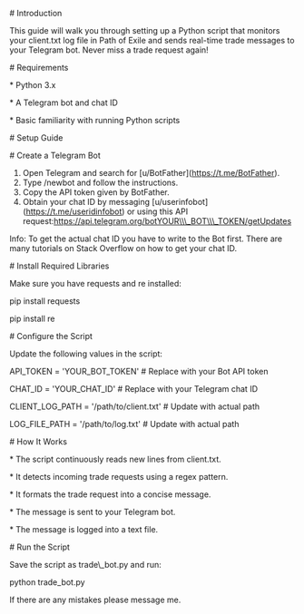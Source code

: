 \# Introduction

This guide will walk you through setting up a Python script that monitors your client.txt log file in Path of Exile and sends real-time trade messages to your Telegram bot. Never miss a trade request again!

\# Requirements

\* Python 3.x

\* A Telegram bot and chat ID

\* Basic familiarity with running Python scripts

\# Setup Guide

\# Create a Telegram Bot

1. Open Telegram and search for \[u/BotFather\](https://t.me/BotFather).
2. Type /newbot and follow the instructions.
3. Copy the API token given by BotFather.
4. Obtain your chat ID by messaging \[u/userinfobot\](https://t.me/useridinfobot) or using this API request:https://api.telegram.org/botYOUR\\\_BOT\\\_TOKEN/getUpdates

Info: To get the actual chat ID you have to write to the Bot first. There are many tutorials on Stack Overflow on how to get your chat ID.

\# Install Required Libraries

Make sure you have requests and re installed:

pip install requests

pip install re

\# Configure the Script

Update the following values in the script:

API\_TOKEN = 'YOUR\_BOT\_TOKEN'  # Replace with your Bot API token

CHAT\_ID = 'YOUR\_CHAT\_ID'  # Replace with your Telegram chat ID

CLIENT\_LOG\_PATH = '/path/to/client.txt'  # Update with actual path

LOG\_FILE\_PATH = '/path/to/log.txt'  # Update with actual path

\# How It Works

\* The script continuously reads new lines from client.txt.

\* It detects incoming trade requests using a regex pattern.

\* It formats the trade request into a concise message.

\* The message is sent to your Telegram bot.

\* The message is logged into a text file.

\# Run the Script

Save the script as trade\\\_bot.py and run:

python trade\_bot.py

If there are any mistakes please message me.
